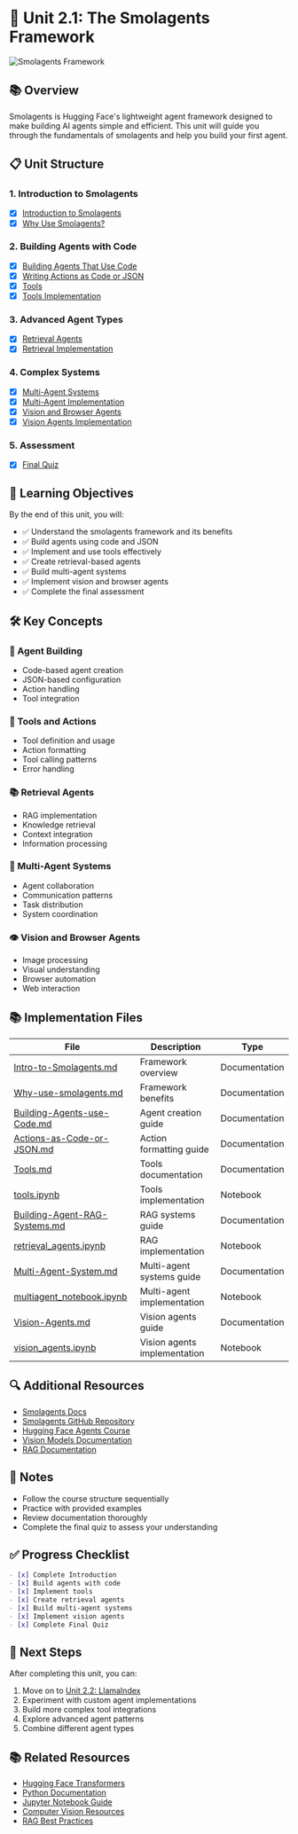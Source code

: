 # 🚀 Unit 2.1: The Smolagents Framework

![Smolagents Framework](../assets/smolagents.jpg)

## 📚 Overview

Smolagents is Hugging Face's lightweight agent framework designed to make building AI agents simple and efficient. This unit will guide you through the fundamentals of smolagents and help you build your first agent.

## 📋 Unit Structure

### 1. Introduction to Smolagents
- [x] [Introduction to Smolagents](./Intro-to-Smolagents.md)
- [x] [Why Use Smolagents?](./Why-use-smolagents.md)

### 2. Building Agents with Code
- [x] [Building Agents That Use Code](./Building-Agents-use-Code.md)
- [x] [Writing Actions as Code or JSON](./Actions-as-Code-or-JSON.md)
- [x] [Tools](./Tools.md)
- [x] [Tools Implementation](./tools.ipynb)

### 3. Advanced Agent Types
- [x] [Retrieval Agents](./Building-Agent-RAG-Systems.md)
- [x] [Retrieval Implementation](./retrieval_agents.ipynb)

### 4. Complex Systems
- [x] [Multi-Agent Systems](./Multi-Agent-System.md)
- [x] [Multi-Agent Implementation](./multiagent_notebook.ipynb)
- [x] [Vision and Browser Agents](./Vision-Agents.md)
- [x] [Vision Agents Implementation](./vision_agents.ipynb)

### 5. Assessment
- [x] [Final Quiz](https://huggingface.co/spaces/agents-course/unit2_smolagents_quiz)

## 🎯 Learning Objectives

By the end of this unit, you will:

- ✅ Understand the smolagents framework and its benefits
- ✅ Build agents using code and JSON
- ✅ Implement and use tools effectively
- ✅ Create retrieval-based agents
- ✅ Build multi-agent systems
- ✅ Implement vision and browser agents
- ✅ Complete the final assessment

## 🛠️ Key Concepts

### 🤖 Agent Building
- Code-based agent creation
- JSON-based configuration
- Action handling
- Tool integration

### 🔧 Tools and Actions
- Tool definition and usage
- Action formatting
- Tool calling patterns
- Error handling

### 📚 Retrieval Agents
- RAG implementation
- Knowledge retrieval
- Context integration
- Information processing

### 🤝 Multi-Agent Systems
- Agent collaboration
- Communication patterns
- Task distribution
- System coordination

### 👁️ Vision and Browser Agents
- Image processing
- Visual understanding
- Browser automation
- Web interaction

## 📚 Implementation Files

| File | Description | Type |
|------|-------------|------|
| [Intro-to-Smolagents.md](./Intro-to-Smolagents.md) | Framework overview | Documentation |
| [Why-use-smolagents.md](./Why-use-smolagents.md) | Framework benefits | Documentation |
| [Building-Agents-use-Code.md](./Building-Agents-use-Code.md) | Agent creation guide | Documentation |
| [Actions-as-Code-or-JSON.md](./Actions-as-Code-or-JSON.md) | Action formatting guide | Documentation |
| [Tools.md](./Tools.md) | Tools documentation | Documentation |
| [tools.ipynb](./tools.ipynb) | Tools implementation | Notebook |
| [Building-Agent-RAG-Systems.md](./Building-Agent-RAG-Systems.md) | RAG systems guide | Documentation |
| [retrieval_agents.ipynb](./retrieval_agents.ipynb) | RAG implementation | Notebook |
| [Multi-Agent-System.md](./Multi-Agent-System.md) | Multi-agent systems guide | Documentation |
| [multiagent_notebook.ipynb](./multiagent_notebook.ipynb) | Multi-agent implementation | Notebook |
| [Vision-Agents.md](./Vision-Agents.md) | Vision agents guide | Documentation |
| [vision_agents.ipynb](./vision_agents.ipynb) | Vision agents implementation | Notebook |

## 🔍 Additional Resources

- [Smolagents Docs](https://huggingface.co/docs/smolagents/en/index)
- [Smolagents GitHub Repository](https://github.com/smol-ai/smolagents)
- [Hugging Face Agents Course](https://huggingface.co/learn/agents-course)
- [Vision Models Documentation](https://huggingface.co/docs/transformers/model_doc/vision)
- [RAG Documentation](https://huggingface.co/docs/transformers/rag)

## 📝 Notes

- Follow the course structure sequentially
- Practice with provided examples
- Review documentation thoroughly
- Complete the final quiz to assess your understanding

## ✅ Progress Checklist

```markdown
- [x] Complete Introduction
- [x] Build agents with code
- [x] Implement tools
- [x] Create retrieval agents
- [x] Build multi-agent systems
- [x] Implement vision agents
- [x] Complete Final Quiz
```

## 🚀 Next Steps

After completing this unit, you can:
1. Move on to [Unit 2.2: LlamaIndex](../Unit-2.2-LlamaIndex/README.md)
2. Experiment with custom agent implementations
3. Build more complex tool integrations
4. Explore advanced agent patterns
5. Combine different agent types

## 📚 Related Resources

- [Hugging Face Transformers](https://huggingface.co/docs/transformers)
- [Python Documentation](https://docs.python.org/3/)
- [Jupyter Notebook Guide](https://jupyter.org/documentation)
- [Computer Vision Resources](https://huggingface.co/docs/transformers/tasks/image_classification)
- [RAG Best Practices](https://huggingface.co/docs/transformers/rag)
